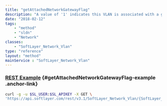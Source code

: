 ```yaml
---
title: "getAttachedNetworkGatewayFlag"
description: "A value of '1' indicates this VLAN is associated with a gateway device for routing purposes."
date: "2018-02-12"
tags:
    - "method"
    - "sldn"
    - "Network"
classes:
    - "SoftLayer_Network_Vlan"
type: "reference"
layout: "method"
mainService : "SoftLayer_Network_Vlan"
---
```


### [REST Example](#getAttachedNetworkGatewayFlag-example) <a href="/article/rest/"><i class="fas fa-question"></i></a> {#getAttachedNetworkGatewayFlag-example .anchor-link} 
```bash
curl -g -u $SL_USER:$SL_APIKEY -X GET \
'https://api.softlayer.com/rest/v3.1/SoftLayer_Network_Vlan/{SoftLayer_Network_VlanID}/getAttachedNetworkGatewayFlag'
```
